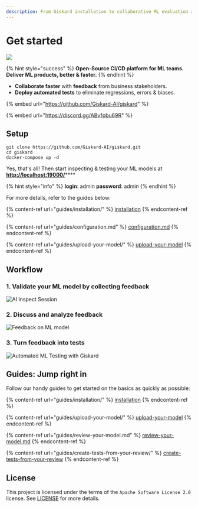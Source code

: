 ```yaml
---
description: From Giskard installation to collaborative ML evaluation and testing
---
```


# Get started



![](<.gitbook/assets/Screenshot 2022-06-01 at 10.15.28 (1).png>)

{% hint style="success" %}
**Open-Source CI/CD platform for ML teams. Deliver ML products, better & faster.**&#x20;
{% endhint %}

* **Collaborate faster** with **feedback** from business stakeholders.
* **Deploy automated tests** to eliminate regressions, errors & biases.

{% embed url="https://github.com/Giskard-AI/giskard" %}

{% embed url="https://discord.gg/ABvfpbu69R" %}

## Setup

```batch
git clone https://github.com/Giskard-AI/giskard.git
cd giskard
docker-compose up -d
```

Yes, that's all!  Then start inspecting & testing your ML models at [**http://localhost:19000/**](http://localhost:19000/)****

{% hint style="info" %}
**login**: admin  **password**: admin
{% endhint %}

For more details, refer to the guides below:

{% content-ref url="guides/installation/" %}
[installation](guides/installation/)
{% endcontent-ref %}

{% content-ref url="guides/configuration.md" %}
[configuration.md](guides/configuration.md)
{% endcontent-ref %}

{% content-ref url="guides/upload-your-model/" %}
[upload-your-model](guides/upload-your-model/)
{% endcontent-ref %}

## Workflow

### 1. Validate your ML model by collecting feedback

![AI Inspect Session](<.gitbook/assets/Give feedbcack.jpg>)

### 2. Discuss and analyze feedback

![Feedback on ML model](<.gitbook/assets/Screenshot 2022-03-08 at 10.00.08.png>)

### 3. Turn feedback into tests

![Automated ML Testing with Giskard](<.gitbook/assets/Screenshot 2022-07-18 at 10.29.32.png>)

## Guides: Jump right in

Follow our handy guides to get started on the basics as quickly as possible:

{% content-ref url="guides/installation/" %}
[installation](guides/installation/)
{% endcontent-ref %}

{% content-ref url="guides/upload-your-model/" %}
[upload-your-model](guides/upload-your-model/)
{% endcontent-ref %}

{% content-ref url="guides/review-your-model.md" %}
[review-your-model.md](guides/review-your-model.md)
{% endcontent-ref %}

{% content-ref url="guides/create-tests-from-your-review/" %}
[create-tests-from-your-review](guides/create-tests-from-your-review/)
{% endcontent-ref %}

## License

This project is licensed under the terms of the `Apache Software License 2.0` license. See [LICENSE](https://github.com/Giskard-AI/giskard/blob/main/LICENSE) for more details.

